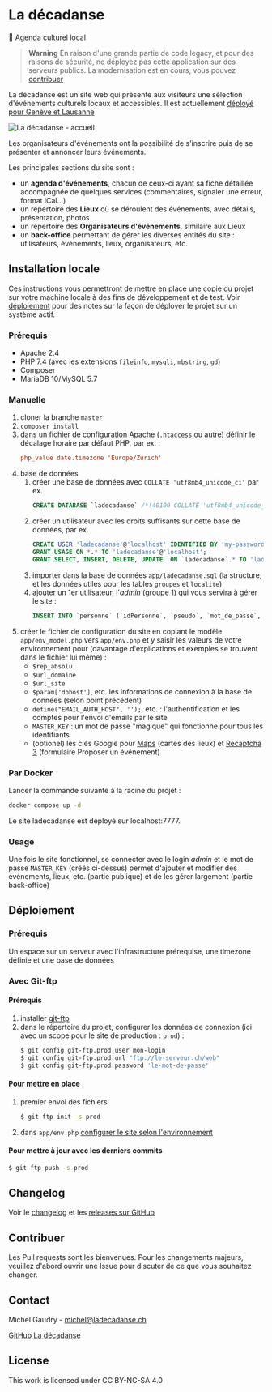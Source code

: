 # La décadanse
📅 Agenda culturel local

> **Warning**
> En raison d'une grande partie de code legacy, et pour des raisons de sécurité, ne déployez pas cette application sur des serveurs publics. La modernisation est en cours, vous pouvez [contribuer](README.md#contribuer)

La décadanse est un site web qui présente aux visiteurs une sélection d'événements culturels locaux et accessibles. Il est actuellement [déployé pour Genève et Lausanne](https://ladecadanse.darksite.ch/)

![La décadanse - accueil](https://ladecadanse.darksite.ch/web/interface/ladecadanse-home.png)

Les organisateurs d'événements ont la possibilité de s'inscrire puis de se présenter et annoncer leurs événements.

Les principales sections du site sont :
- un **agenda d'événements**, chacun de ceux-ci ayant sa fiche détaillée accompagnée de quelques services (commentaires, signaler une erreur, format iCal...)
- un répertoire des **Lieux** où se déroulent des événements, avec détails, présentation, photos
- un répertoire des **Organisateurs d'événements**, similaire aux Lieux
- un **back-office** permettant de gérer les diverses entités du site : utilisateurs, événements, lieux, organisateurs, etc.

## Installation locale

Ces instructions vous permettront de mettre en place une copie du projet sur votre machine locale à des fins de développement et de test. Voir [déploiement](README.md#deploiement) pour des notes sur la façon de déployer le projet sur un système actif.

### Prérequis
- Apache 2.4
- PHP 7.4 (avec les extensions `fileinfo`, `mysqli`, `mbstring`, `gd`)
- Composer
- MariaDB 10/MySQL 5.7

### Manuelle
1. cloner la branche `master`
1. `composer install`
1. dans un fichier de configuration Apache (`.htaccess` ou autre) définir le décalage horaire par défaut PHP, par ex. :
    ```ini
    php_value date.timezone 'Europe/Zurich'
    ```
1. base de données 
    1. créer une base de données avec `COLLATE 'utf8mb4_unicode_ci'` par ex. 
        ```sql        
        CREATE DATABASE `ladecadanse` /*!40100 COLLATE 'utf8mb4_unicode_ci' */;
        ```
    1. créer un utilisateur avec les droits suffisants sur cette base de données, par ex.
        ```sql        
        CREATE USER 'ladecadanse'@'localhost' IDENTIFIED BY 'my-password';
        GRANT USAGE ON *.* TO 'ladecadanse'@'localhost';
        GRANT SELECT, INSERT, DELETE, UPDATE  ON `ladecadanse`.* TO 'ladecadanse'@'localhost';
        ```
    1. importer dans la base de données `app/ladecadanse.sql` (la structure, et les données utiles pour les tables `groupes` et `localite`)
    1. ajouter un 1er utilisateur, l'*admin* (groupe 1) qui vous servira à gérer le site :  
        ```sql
        INSERT INTO `personne` (`idPersonne`, `pseudo`, `mot_de_passe`, `cookie`, `session`, `ip`, `groupe`, `statut`, `nom`, `prenom`, `affiliation`, `adresse`, `region`, `telephone`, `email`, `URL`, `signature`, `avec_affiliation`, `notification_commentaires`, `gds`, `actif`, `remarque`, `dateAjout`, `date_derniere_modif`) VALUES (NULL, 'admin', '', '', '', '', '1', 'actif', '', '', '', '', 'ge', '', '', '', 'pseudo', 'non', 'non', '', '1', '', '0000-00-00 00:00:00.000000', '0000-00-00 00:00:00.000000');
        ```
1. créer le fichier de configuration du site en copiant le modèle `app/env_model.php` vers `app/env.php` et y saisir les valeurs de votre environnement pour (davantage d'explications et exemples se trouvent dans le fichier lui même) :
    - `$rep_absolu`
    - `$url_domaine`
    - `$url_site` 
    - `$param['dbhost']`, etc. les informations de connexion à la base de données (selon point précédent)
    - `define("EMAIL_AUTH_HOST", '');`, etc. : l'authentification et les comptes pour l'envoi d'emails par le site
    - `MASTER_KEY` : un mot de passe "magique" qui fonctionne pour tous les identifiants
    - (optionel) les clés Google pour [Maps](https://developers.google.com/maps/documentation/javascript/get-api-key) (cartes des lieux) et [Recaptcha 3](https://www.google.com/recaptcha/intro/v3.html) (formulaire Proposer un événement)

### Par Docker
Lancer la commande suivante à la racine du projet :
```sh
docker compose up -d
```
Le site ladecadanse est déployé sur localhost:7777.

### Usage
Une fois le site fonctionnel, se connecter avec le login *admin* et le mot de passe `MASTER_KEY` (créés ci-dessus) permet d'ajouter et modifier des événements, lieux, etc. (partie publique) et de les gérer largement (partie back-office)

## Déploiement

### Prérequis
Un espace sur un serveur avec l'infrastructure prérequise, une timezone définie et une base de données

### Avec Git-ftp

#### Prérequis
1. installer [git-ftp](https://github.com/git-ftp/git-ftp/blob/master/INSTALL.md)
1. dans le répertoire du projet, configurer les données de connexion (ici avec un scope pour le site de production : `prod`) :
    ```sh
    $ git config git-ftp.prod.user mon-login
    $ git config git-ftp.prod.url "ftp://le-serveur.ch/web"
    $ git config git-ftp.prod.password 'le-mot-de-passe'
    ```

#### Pour mettre en place 
1. premier envoi des fichiers
    ```sh
    $ git ftp init -s prod
    ```
1. dans `app/env.php` [configurer le site  selon l'environnement](README.md#manuelle)

#### Pour mettre à jour avec les derniers commits
```sh
$ git ftp push -s prod
```

## Changelog
Voir le [changelog](CHANGELOG.md) et les [releases sur GitHub](https://github.com/agilare/ladecadanse/releases)

## Contribuer
Les Pull requests sont les bienvenues. Pour les changements majeurs, veuillez d'abord ouvrir une Issue pour discuter de ce que vous souhaitez changer.

## Contact
Michel Gaudry - michel@ladecadanse.ch

[GitHub La décadanse](https://github.com/agilare/ladecadanse)

## License
This work is licensed under CC BY-NC-SA 4.0